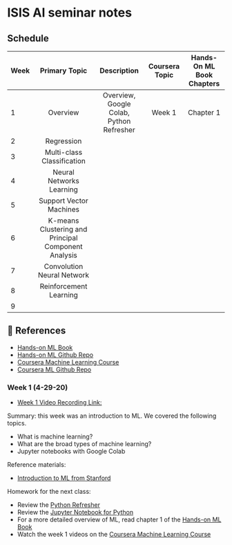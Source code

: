 # ISIS AI seminar notes

## Schedule

| Week | Primary Topic | Description | Coursera Topic | Hands-On ML Book Chapters | 
|-------------|:-------------:|:-------------:|:-------------:|:-------------:|
| 1 | Overview | Overview, Google Colab, Python Refresher | Week 1 | Chapter 1 | 
| 2 | Regression |  |  |  |  |
| 3 | Multi-class Classification |  |  |  |  |
| 4 | Neural Networks Learning |  |  |  |  |
| 5 | Support Vector Machines |  |  |  |  |
| 6 | K-means Clustering and Principal Component Analysis |  |  |  |  |
| 7 | Convolution Neural Network |  |  |  |  |
| 8| Reinforcement Learning |  |  |  |  |
| 9 |  |  |  |  |  |

## :memo: References

- [Hands-on ML Book](https://catalog.library.vanderbilt.edu/permalink/01VAN_INST/6ll2l/alma991043641697603276)
- [Hands-on ML Github Repo](https://github.com/tornikeo/handson-ml2)
- [Coursera Machine Learning Course](https://www.coursera.org/learn/machine-learning)
- [Coursera ML Github Repo](https://github.com/vkosuri/CourseraMachineLearning)

### Week 1 (4-29-20)

- [Week 1 Video Recording Link:]( https://youtu.be/zdjzJPbtZTA)

Summary: this week was an introduction to ML. We covered the following topics.

- What is machine learning?
- What are the broad types of machine learning?
- Jupyter notebooks with Google Colab

Reference materials:

- [Introduction to ML from Stanford](http://cs229.stanford.edu/notes2020spring/lecture1_slide.pdf)

Homework for the next class:

- Review the [Python Refresher](http://cs229.stanford.edu/section/cs229_python_tutorial/cs229_python_friday.pdf)
- Review the [Jupyter Notebook for Python](https://colab.research.google.com/github/cs231n/cs231n.github.io/blob/master/python-colab.ipynb)
- For a more detailed overview of ML, read chapter 1 of the [Hands-on ML Book](https://catalog.library.vanderbilt.edu/permalink/01VAN_INST/6ll2l/alma991043641697603276)
- Watch the week 1 videos on the [Coursera Machine Learning Course](https://www.coursera.org/learn/machine-learning)
